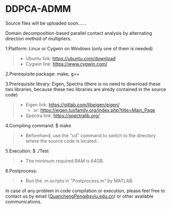 # DDPCA-ADMM

Source files will be uploaded soon......

Domain decomposition-based parallel contact analysis by alternating direction method of multipliers.

1.Platform: Linux or Cygwin on Windows (only one of them is needed)
> + Ubuntu link: <https://ubuntu.com/download>
> + Cygwin link: <https://www.cygwin.com/>

2.Prerequisite package: make, g++

3.Prerequisite library: Eigen, Spectra (there is no need to download these two libraries, because these two libraries are alredy contained in the source code)
> + Eigen link: <https://gitlab.com/libeigen/eigen/>
>   + or: <https://eigen.tuxfamily.org/index.php?title=Main_Page>
> + Spectra link: <https://spectralib.org/>

4.Compiling command: $ make
> + Beforehand, use the "cd" command to switch to the directory where the source code is located..

5.Execution: $ ./Test
> + The minimum required RAM is 64GB.

6.Postprocess:
> + Run the .m scripts in "Postprocess.m" by MATLAB.

In case of any problem in code compilation or execution, please feel free to contact us by email (QuanchengPeng@sylu.edu.cn) or other available communications.
